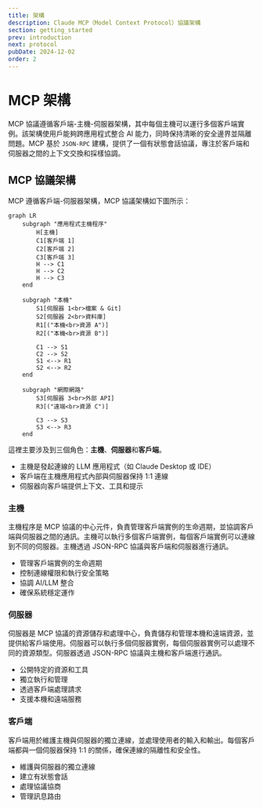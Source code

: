 ```yaml
---
title: 架構
description: Claude MCP（Model Context Protocol）協議架構
section: getting_started
prev: introduction
next: protocol
pubDate: 2024-12-02
order: 2
---
```


# MCP 架構

MCP 協議遵循客戶端-主機-伺服器架構，其中每個主機可以運行多個客戶端實例。該架構使用戶能夠跨應用程式整合 AI 能力，同時保持清晰的安全邊界並隔離問題。MCP 基於 `JSON-RPC` 建構，提供了一個有狀態會話協議，專注於客戶端和伺服器之間的上下文交換和採樣協調。

## MCP 協議架構

MCP 遵循客戶端-伺服器架構，MCP 協議架構如下圖所示：

```mermaid
graph LR
    subgraph "應用程式主機程序"
        H[主機]
        C1[客戶端 1]
        C2[客戶端 2]
        C3[客戶端 3]
        H --> C1
        H --> C2
        H --> C3
    end

    subgraph "本機"
        S1[伺服器 1<br>檔案 & Git]
        S2[伺服器 2<br>資料庫]
        R1[("本機<br>資源 A")]
        R2[("本機<br>資源 B")]

        C1 --> S1
        C2 --> S2
        S1 <--> R1
        S2 <--> R2
    end

    subgraph "網際網路"
        S3[伺服器 3<br>外部 API]
        R3[("遠端<br>資源 C")]

        C3 --> S3
        S3 <--> R3
    end
```

這裡主要涉及到三個角色：**主機**、**伺服器**和**客戶端**。

- 主機是發起連線的 LLM 應用程式（如 Claude Desktop 或 IDE）
- 客戶端在主機應用程式內部與伺服器保持 1:1 連線
- 伺服器向客戶端提供上下文、工具和提示

### 主機

主機程序是 MCP 協議的中心元件，負責管理客戶端實例的生命週期，並協調客戶端與伺服器之間的通訊。主機可以執行多個客戶端實例，每個客戶端實例可以連線到不同的伺服器。主機透過 JSON-RPC 協議與客戶端和伺服器進行通訊。

- 管理客戶端實例的生命週期
- 控制連線權限和執行安全策略
- 協調 AI/LLM 整合
- 確保系統穩定運作

### 伺服器

伺服器是 MCP 協議的資源儲存和處理中心，負責儲存和管理本機和遠端資源，並提供給客戶端使用。伺服器可以執行多個伺服器實例，每個伺服器實例可以處理不同的資源類型。伺服器透過 JSON-RPC 協議與主機和客戶端進行通訊。

- 公開特定的資源和工具
- 獨立執行和管理
- 透過客戶端處理請求
- 支援本機和遠端服務

### 客戶端

客戶端用於維護主機與伺服器的獨立連線，並處理使用者的輸入和輸出。每個客戶端都與一個伺服器保持 1:1 的關係，確保連線的隔離性和安全性。

- 維護與伺服器的獨立連線
- 建立有狀態會話
- 處理協議協商
- 管理訊息路由
